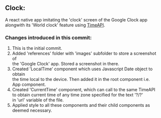## Clock:

A react native app imitating the 'clock' screen of the Google Clock app  
alongwith its 'World clock' feature using [TimeAPI](https://www.timeapi.io/swagger/index.html).

### Changes introduced in this commit:

1. This is the initial commit.
2. Added 'references' folder with 'images' subfolder to store a screenshot of  
   the 'Google Clock' app. Stored a screenshot in there.
3. Created 'LocalTime' component which uses Javascript Date object to obtain  
   the time local to the device. Then added it in the root component i.e. App component.
4. Created 'CurrentTime' component, which can call to the same TimeAPI  
   to obtain current time of any time zone specified for the text '?/?'  
   in 'url' variable of the file.
5. Applied style to all these components and their child components as deemed necessary.

